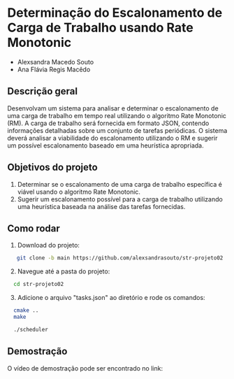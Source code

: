 # Determinação do Escalonamento de Carga de Trabalho usando Rate Monotonic

* Alexsandra Macedo Souto 
* Ana Flávia Regis Macêdo 

## Descrição geral
Desenvolvam um sistema para analisar e determinar o escalonamento de uma carga de trabalho em tempo real utilizando o algoritmo Rate Monotonic (RM). A carga de trabalho será fornecida em formato JSON, contendo informações detalhadas sobre um conjunto de tarefas periódicas. O sistema deverá analisar a viabilidade do escalonamento utilizando o RM e sugerir um possível escalonamento baseado em uma heurística apropriada.

## Objetivos do projeto
1. Determinar se o escalonamento de uma carga de trabalho específica é viável usando o algoritmo Rate Monotonic.
2. Sugerir um escalonamento possível para a carga de trabalho utilizando uma heurística baseada na análise das tarefas fornecidas.

## Como rodar

1. Download do projeto:
 ```bash
    git clone -b main https://github.com/alexsandrasouto/str-projeto02
```
2. Navegue até a pasta do projeto:
  ```bash
    cd str-projeto02
```
3. Adicione o arquivo "tasks.json" ao diretório e rode os comandos:
  ```bash
    cmake ..
    make
```
  ```bash
    ./scheduler 
```

## Demostração
O vídeo de demostração pode ser encontrado no link: 


